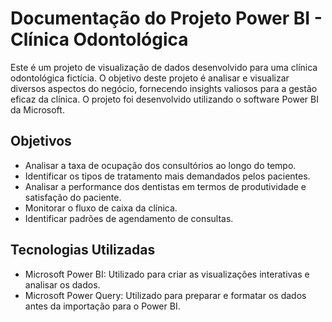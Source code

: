 # Documentação do Projeto Power BI - Clínica Odontológica

Este é um projeto de visualização de dados desenvolvido para uma clínica odontológica fictícia. O objetivo deste projeto é analisar e visualizar diversos aspectos do negócio, fornecendo insights valiosos para a gestão eficaz da clínica. O projeto foi desenvolvido utilizando o software Power BI da Microsoft.

## Objetivos

- Analisar a taxa de ocupação dos consultórios ao longo do tempo.
- Identificar os tipos de tratamento mais demandados pelos pacientes.
- Analisar a performance dos dentistas em termos de produtividade e satisfação do paciente.
- Monitorar o fluxo de caixa da clínica.
- Identificar padrões de agendamento de consultas.

## Tecnologias Utilizadas

- Microsoft Power BI: Utilizado para criar as visualizações interativas e analisar os dados.
- Microsoft Power Query: Utilizado para preparar e formatar os dados antes da importação para o Power BI.




